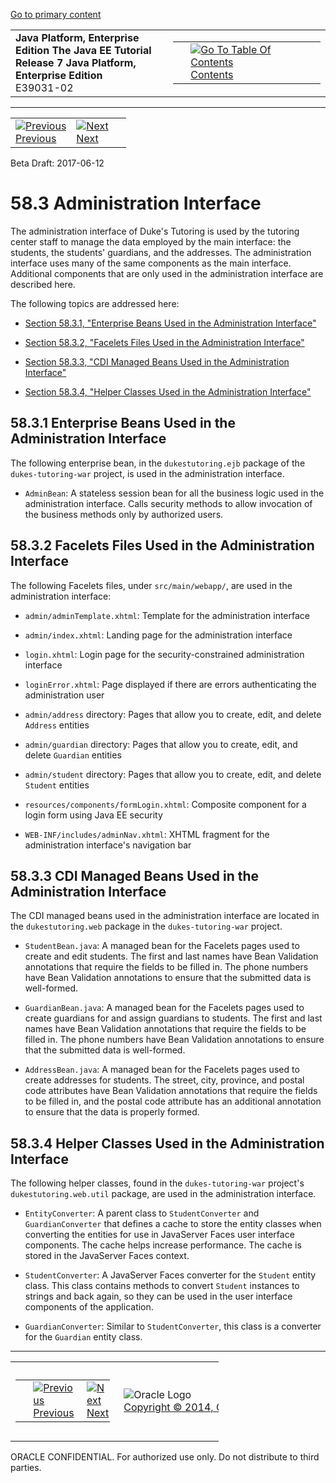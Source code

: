 [Go to primary content](#BEGIN)

<table>
<colgroup>
<col width="50%" />
<col width="50%" />
</colgroup>
<tbody>
<tr class="odd">
<td><strong>Java Platform, Enterprise Edition The Java EE Tutorial</strong><br />
<strong>Release 7 Java Platform, Enterprise Edition</strong><br />
E39031-02</td>
<td><table>
<tbody>
<tr class="odd">
<td> </td>
<td><a href="toc.htm"><img src="../../dcommon/gifs/toc.gif" alt="Go To Table Of Contents" /><br />
<span class="icon">Contents</span></a></td>
</tr>
</tbody>
</table></td>
</tr>
</tbody>
</table>

-----

<table>
<tbody>
<tr class="odd">
<td><a href="dukes-tutoring002.htm"><img src="../../dcommon/gifs/leftnav.gif" alt="Previous" /><br />
<span class="icon">Previous</span></a> </td>
<td><a href="dukes-tutoring004.htm"><img src="../../dcommon/gifs/rightnav.gif" alt="Next" /><br />
<span class="icon">Next</span></a></td>
<td> </td>
</tr>
</tbody>
</table>

Beta Draft: 2017-06-12

# 58.3 Administration Interface

The administration interface of Duke's Tutoring is used by the tutoring
center staff to manage the data employed by the main interface: the
students, the students' guardians, and the addresses. The administration
interface uses many of the same components as the main interface.
Additional components that are only used in the administration interface
are described here.

The following topics are addressed here:

  - [Section 58.3.1, "Enterprise Beans Used in the Administration
    Interface"](#GKAEN)

  - [Section 58.3.2, "Facelets Files Used in the Administration
    Interface"](#GKACB)

  - [Section 58.3.3, "CDI Managed Beans Used in the Administration
    Interface"](#BCGHIDEG)

  - [Section 58.3.4, "Helper Classes Used in the Administration
    Interface"](#BCGFFFCA)

## 58.3.1 Enterprise Beans Used in the Administration Interface

The following enterprise bean, in the `dukestutoring.ejb` package of the
`dukes-tutoring-war` project, is used in the administration interface.

  - `AdminBean`: A stateless session bean for all the business logic
    used in the administration interface. Calls security methods to
    allow invocation of the business methods only by authorized users.

## 58.3.2 Facelets Files Used in the Administration Interface

The following Facelets files, under `src/main/webapp/`, are used in the
administration interface:

  - `admin/adminTemplate.xhtml`: Template for the administration
    interface

  - `admin/index.xhtml`: Landing page for the administration interface

  - `login.xhtml`: Login page for the security-constrained
    administration interface

  - `loginError.xhtml`: Page displayed if there are errors
    authenticating the administration user

  - `admin/address` directory: Pages that allow you to create, edit, and
    delete `Address` entities

  - `admin/guardian` directory: Pages that allow you to create, edit,
    and delete `Guardian` entities

  - `admin/student` directory: Pages that allow you to create, edit, and
    delete `Student` entities

  - `resources/components/formLogin.xhtml`: Composite component for a
    login form using Java EE security

  - `WEB-INF/includes/adminNav.xhtml`: XHTML fragment for the
    administration interface's navigation bar

## 58.3.3 CDI Managed Beans Used in the Administration Interface

The CDI managed beans used in the administration interface are located
in the `dukestutoring.web` package in the `dukes-tutoring-war` project.

  - `StudentBean.java`: A managed bean for the Facelets pages used to
    create and edit students. The first and last names have Bean
    Validation annotations that require the fields to be filled in. The
    phone numbers have Bean Validation annotations to ensure that the
    submitted data is well-formed.

  - `GuardianBean.java`: A managed bean for the Facelets pages used to
    create guardians for and assign guardians to students. The first and
    last names have Bean Validation annotations that require the fields
    to be filled in. The phone numbers have Bean Validation annotations
    to ensure that the submitted data is well-formed.

  - `AddressBean.java`: A managed bean for the Facelets pages used to
    create addresses for students. The street, city, province, and
    postal code attributes have Bean Validation annotations that require
    the fields to be filled in, and the postal code attribute has an
    additional annotation to ensure that the data is properly formed.

## 58.3.4 Helper Classes Used in the Administration Interface

The following helper classes, found in the `dukes-tutoring-war`
project's `dukestutoring.web.util` package, are used in the
administration interface.

  - `EntityConverter`: A parent class to `StudentConverter` and
    `GuardianConverter` that defines a cache to store the entity classes
    when converting the entities for use in JavaServer Faces user
    interface components. The cache helps increase performance. The
    cache is stored in the JavaServer Faces context.

  - `StudentConverter`: A JavaServer Faces converter for the `Student`
    entity class. This class contains methods to convert `Student`
    instances to strings and back again, so they can be used in the user
    interface components of the application.

  - `GuardianConverter`: Similar to `StudentConverter`, this class is a
    converter for the `Guardian` entity class.

-----

<table style="width:66%;">
<colgroup>
<col width="33%" />
<col width="0%" />
<col width="33%" />
</colgroup>
<tbody>
<tr class="odd">
<td><table style="width:96%;">
<colgroup>
<col width="0%" />
<col width="48%" />
<col width="48%" />
</colgroup>
<tbody>
<tr class="odd">
<td> </td>
<td><a href="dukes-tutoring002.htm"><img src="../../dcommon/gifs/leftnav.gif" alt="Previous" /><br />
<span class="icon">Previous</span></a> </td>
<td><a href="dukes-tutoring004.htm"><img src="../../dcommon/gifs/rightnav.gif" alt="Next" /><br />
<span class="icon">Next</span></a></td>
</tr>
</tbody>
</table></td>
<td><img src="../../dcommon/gifs/oracle.gif" alt="Oracle Logo" class="copyrightlogo" /> <a href="../../dcommon/html/cpyr.htm"><br />
<span class="copyrightlogo">Copyright © 2014, Oracle and/or its affiliates. All rights reserved.</span></a></td>
<td><table>
<tbody>
<tr class="odd">
<td> </td>
<td><a href="toc.htm"><img src="../../dcommon/gifs/toc.gif" alt="Go To Table Of Contents" /><br />
<span class="icon">Contents</span></a></td>
</tr>
</tbody>
</table></td>
</tr>
</tbody>
</table>

ORACLE CONFIDENTIAL. For authorized use only. Do not distribute to third parties.
